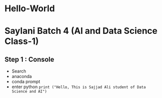 # Hello-World

# Saylani Batch 4 (AI and Data Science Class-1)

## Step 1 : Console
* Search
*  anaconda
*  conda prompt
*  enter python
     ``` print ("Hello, This is Sajjad Ali student of Data Science and AI") ```
